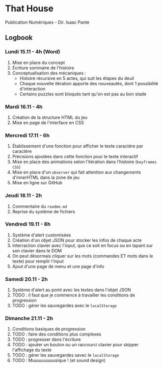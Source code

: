 # That House
Publication Numériques - Dir. Isaac Pante
## Logbook
### Lundi 15.11 - 4h (Word)
1. Mise en place du concept
2. Écriture sommaire de l'histoire
3. Conceptualisation des mécaniques :
   - Histoire récursive en 5 actes, qui suit les étapes du deuil
   - Chaque nouvelle itération apporte des nouveautés, dont 1 possibilité d'interaction
   - Certains puzzles sont bloqués tant qu'on est pas au bon stade
### Mardi 16.11 - 4h
1. Création de la structure HTML du jeu
2. Mise en page de l'interface en CSS
### Mercredi 17.11 - 6h
1. Établissement d'une fonction pour afficher le texte caractère par caractère
2. Précisions ajoutées dans cette fonction pour le texte interactif
3. Mise en place des animations selon l'itération dans l'histoire (`keyframes CSS`)
4. Mise en place d'un `observer` qui fait attention aux changements d'innerHTML dans la zone de jeu
5. Mise en ligne sur GitHub
### Jeudi 18.11 - 2h
1. Commentaire du `readme.md`
2. Reprise du système de fichiers
### Vendredi 19.11 - 8h
1. Système d'alert customisées
2. Création d'un objet JSON pour stocker les infos de chaque acte
3. Interraction clavier avec l'input, que ce soit en focus ou en tapant sur son clavier dans le DOM
4. On peut désormais cliquer sur les mots (commandes ET mots dans le texte) pour remplir l'input
5. Ajout d'une page de menu et une page d'info
### Samedi 20.11 - 2h
1. Système d'alert au point avec les textes dans l'objet JSON
2. TODO : il faut que je commence à travailler les conditions de progression
3. TODO : gérer les sauvegardes avec le `localStorage`
### Dimanche 21.11 - 2h
1. Conditions basiques de progression
2. TODO : faire des conditions plus complexes
3. TODO : progresser dans l'écriture
4. TODO : ajouter un bouton ou un raccourci clavier pour skipper l'affichage du texte
5. TODO : gérer les sauvegardes savec le `localStorage`
6. TODO : Muuuuuuuuusique ! (et sound design)